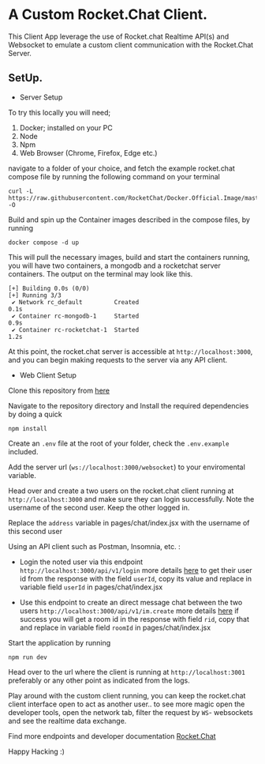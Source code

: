 # A Custom Rocket.Chat Client.
This Client App leverage the use of Rocket.chat Realtime API(s) and Websocket to emulate a custom client communication with the Rocket.Chat Server.

## SetUp.
- Server Setup

To try this locally you will need;
1. Docker; installed on your PC
2. Node
3. Npm
4. Web Browser (Chrome, Firefox, Edge etc.)

navigate to a folder of your choice, and fetch the example rocket.chat compose file by running the following command on your terminal
```
curl -L https://raw.githubusercontent.com/RocketChat/Docker.Official.Image/master/compose.yml -O
```
Build and spin up the Container images described in the compose files, by running
```
docker compose -d up
```
This will pull the necessary images, build and start the containers running, you will have two containers, a mongodb and a rocketchat server containers. The output on the terminal may look like this.
```
[+] Building 0.0s (0/0)                                                         
[+] Running 3/3
 ✔ Network rc_default         Created                                      0.1s 
 ✔ Container rc-mongodb-1     Started                                      0.9s 
 ✔ Container rc-rocketchat-1  Started                                      1.2s 
```
At this point, the rocket.chat server is accessible at `http://localhost:3000`, and you can begin making requests to the server via any API client.

- Web Client Setup

Clone this repository from [here]()

Navigate to the repository directory and Install the required dependencies by doing a quick
```
npm install
```

Create an `.env` file at the root of your folder, check the `.env.example` included.

Add the server url (`ws://localhost:3000/websocket`) to your enviromental variable.

Head over and create a two users on the rocket.chat client running at `http://localhost:3000` and make sure they can login successfully. Note the username of the second user. Keep the other logged in.

Replace the `address` variable in pages/chat/index.jsx with the username of this second user

Using an API client such as Postman, Insomnia, etc. :

- Login the noted user via this endpoint `http://localhost:3000/api/v1/login` more details [here](https://developer.rocket.chat/reference/api/rest-api/endpoints/other-important-endpoints/authentication-endpoints/login) to get their user id from the response with the field `userId`, copy its value and replace in variable field `userId` in pages/chat/index.jsx

- Use this endpoint to create an direct message chat between the two users `http://localhost:3000/api/v1/im.create` more details [here](https://developer.rocket.chat/reference/api/rest-api/endpoints/core-endpoints/im-endpoints/create) if success you will get a room id in the response with field `rid`, copy that and replace in variable field `roomId` in pages/chat/index.jsx 


Start the application by running
```
npm run dev
```

Head over to the url where the client is running at `http://localhost:3001` preferably or any other point as indicated from the logs.


Play around with the custom client running, you can keep the rocket.chat client interface open to act as another user.. to see more magic open the developer tools, open the network tab, filter the request by `WS`- websockets and see the realtime data exchange.

Find more endpoints and developer documentation [Rocket.Chat](https://developer.rocket.chat/)

Happy Hacking :)


